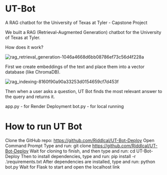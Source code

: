# UT-Bot
A RAG chatbot for the University of Texas at Tyler - Capstone Project

We built a RAG (Retrieval-Augmented Generation) chatbot for the University of Texas at Tyler.

How does it work?

![rag_retrieval_generation-1046a4668d6bb08786ef73c56d4f228a](https://github.com/Riddlcal/UT-Bot/assets/127689960/6c712ef6-687c-4668-881d-261f2cf850ac)

First we create embeddings of the text and place them into a vector database (like ChromaDB).

![rag_indexing-8160f90a90a33253d0154659cf7d453f](https://github.com/Riddlcal/UT-Bot/assets/127689960/6f951cdc-97b9-4c21-8116-9769be552936)

Then when a user asks a question, UT Bot finds the most relevant answer to the query and returns it.

app.py - for Render Deployment
bot.py - for local running

# How to run UT Bot

Clone the GitHub repo: https://github.com/Riddlcal/UT-Bot-Deploy
Open Command Prompt
Type and run: git clone https://github.com/Riddlcal/UT-Bot-Deploy
Wait for cloning to finish, and then type and run: cd UT-Bot-Deploy
Then to install dependencies, type and run: pip install -r .\requirements.txt
After dependencies are installed, type and run: python bot.py
Wait for Flask to start and open the localhost link
